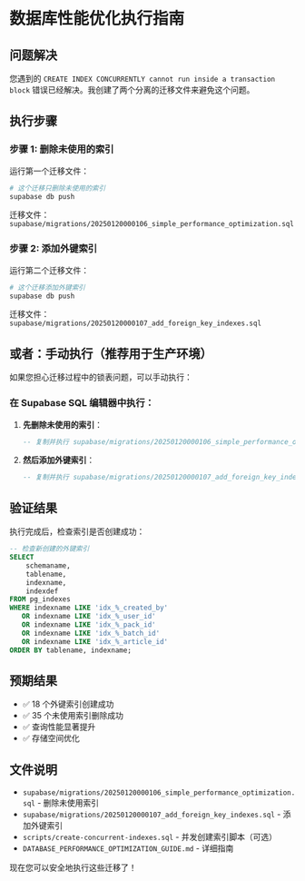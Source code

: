# 数据库性能优化执行指南

## 问题解决

您遇到的 `CREATE INDEX CONCURRENTLY cannot run inside a transaction block` 错误已经解决。我创建了两个分离的迁移文件来避免这个问题。

## 执行步骤

### 步骤 1: 删除未使用的索引

运行第一个迁移文件：

```bash
# 这个迁移只删除未使用的索引
supabase db push
```

迁移文件：`supabase/migrations/20250120000106_simple_performance_optimization.sql`

### 步骤 2: 添加外键索引

运行第二个迁移文件：

```bash
# 这个迁移添加外键索引
supabase db push
```

迁移文件：`supabase/migrations/20250120000107_add_foreign_key_indexes.sql`

## 或者：手动执行（推荐用于生产环境）

如果您担心迁移过程中的锁表问题，可以手动执行：

### 在 Supabase SQL 编辑器中执行：

1. **先删除未使用的索引**：

   ```sql
   -- 复制并执行 supabase/migrations/20250120000106_simple_performance_optimization.sql 中的内容
   ```

2. **然后添加外键索引**：
   ```sql
   -- 复制并执行 supabase/migrations/20250120000107_add_foreign_key_indexes.sql 中的内容
   ```

## 验证结果

执行完成后，检查索引是否创建成功：

```sql
-- 检查新创建的外键索引
SELECT
    schemaname,
    tablename,
    indexname,
    indexdef
FROM pg_indexes
WHERE indexname LIKE 'idx_%_created_by'
   OR indexname LIKE 'idx_%_user_id'
   OR indexname LIKE 'idx_%_pack_id'
   OR indexname LIKE 'idx_%_batch_id'
   OR indexname LIKE 'idx_%_article_id'
ORDER BY tablename, indexname;
```

## 预期结果

- ✅ 18 个外键索引创建成功
- ✅ 35 个未使用索引删除成功
- ✅ 查询性能显著提升
- ✅ 存储空间优化

## 文件说明

- `supabase/migrations/20250120000106_simple_performance_optimization.sql` - 删除未使用索引
- `supabase/migrations/20250120000107_add_foreign_key_indexes.sql` - 添加外键索引
- `scripts/create-concurrent-indexes.sql` - 并发创建索引脚本（可选）
- `DATABASE_PERFORMANCE_OPTIMIZATION_GUIDE.md` - 详细指南

现在您可以安全地执行这些迁移了！
